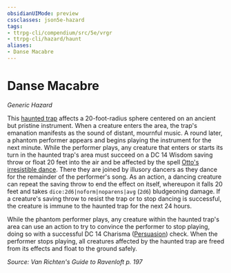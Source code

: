 ```yaml
---
obsidianUIMode: preview
cssclasses: json5e-hazard
tags:
- ttrpg-cli/compendium/src/5e/vrgr
- ttrpg-cli/hazard/haunt
aliases:
- Danse Macabre
---
```

# Danse Macabre
*Generic Hazard*  

This [haunted trap](/3-Mechanics/CLI/Rules/variant-rules/haunted-traps-vrgr.md) affects a 20-foot-radius sphere centered on an ancient but pristine instrument. When a creature enters the area, the trap's emanation manifests as the sound of distant, mournful music. A round later, a phantom performer appears and begins playing the instrument for the next minute. While the performer plays, any creature that enters or starts its turn in the haunted trap's area must succeed on a DC 14 Wisdom saving throw or float 20 feet into the air and be affected by the spell [Otto's irresistible dance](/3-Mechanics/CLI/Compendium/spells/ottos-irresistible-dance.md). There they are joined by illusory dancers as they dance for the remainder of the performer's song. As an action, a dancing creature can repeat the saving throw to end the effect on itself, whereupon it falls 20 feet and takes `dice:2d6|noform|noparens|avg` (`2d6`) bludgeoning damage. If a creature's saving throw to resist the trap or to stop dancing is successful, the creature is immune to the haunted trap for the next 24 hours.

While the phantom performer plays, any creature within the haunted trap's area can use an action to try to convince the performer to stop playing, doing so with a successful DC 14 Charisma ([Persuasion](/3-Mechanics/CLI/Rules/skills.md#Persuasion)) check. When the performer stops playing, all creatures affected by the haunted trap are freed from its effects and float to the ground safely.

*Source: Van Richten's Guide to Ravenloft p. 197*